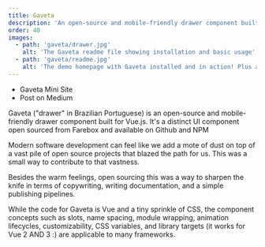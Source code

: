 ```yaml
---
title: Gaveta
description: 'An open-source and mobile-friendly drawer component built for Vue.js'
order: 40
images:
  - path: 'gaveta/drawer.jpg'
    alt: 'The Gaveta readme file showing installation and basic usage'
  - path: 'gaveta/readme.jpg'
    alt: 'The demo homepage with Gaveta installed and in action! Plus a splash of humor'
---
```


* <StyleLink href="https://farebox.github.io/gaveta/">Gaveta Mini Site</StyleLink>
* <StyleLink href="https://medium.com/@alanlanguirand/you-cant-argue-with-results-b5b9472f4caa">Post on Medium</StyleLink>


Gaveta ("drawer" in Brazilian Portuguese) is an open-source and mobile-friendly drawer component built for Vue.js. It's a distinct UI component open sourced from Farebox and available on Github and NPM

<image-carousel :images="images"></image-carousel>

Modern software development can feel like we add a mote of dust on top of a vast pile of open source projects that blazed the path for us. This was a small way to contribute to that vastness.

Besides the warm feelings, open sourcing this was a way to sharpen the knife in terms of copywriting, writing documentation, and a simple publishing pipelines.

While the code for Gaveta is Vue and a tiny sprinkle of CSS, the component concepts such as slots, name spacing, module wrapping, animation lifecycles, customizability, CSS variables, and library targets (it works for Vue 2 AND 3 :) are applicable to many frameworks.
